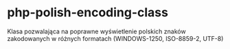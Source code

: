 # php-polish-encoding-class
Klasa pozwalająca na poprawne wyświetlenie polskich znaków zakodowanych w różnych formatach (WINDOWS-1250, ISO-8859-2, UTF-8)
